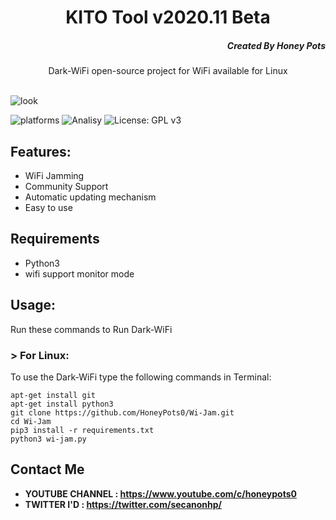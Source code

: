 <h1 align="center">KITO Tool v2020.11 Beta</h1>
<h5 align="right">Created By Honey Pots</h5>
<p align="center">Dark-WiFi open-source project for WiFi  available for  Linux </p><br>
<img src="https://repository-images.githubusercontent.com/312641662/d834b600-267e-11eb-9671-39b4d9fbe884" alt="look">

![platforms](https://img.shields.io/badge/Platforms-Linux-orange)
![Analisy](https://img.shields.io/badge/Version-2020.11Beta-success)
![License: GPL v3](https://img.shields.io/badge/License%202.0-Apache-blue.svg)
<br>

## Features:

- WiFi Jamming
- Community Support 
- Automatic updating mechanism
- Easy to use 

## Requirements
* Python3
* wifi support monitor mode

## Usage:

Run these commands to Run Dark-WiFi

### > For Linux:

To use the Dark-WiFi type the following commands in Terminal:
```
apt-get install git
apt-get install python3
git clone https://github.com/HoneyPots0/Wi-Jam.git
cd Wi-Jam
pip3 install -r requirements.txt
python3 wi-jam.py
```

## Contact Me
* <b>YOUTUBE CHANNEL : https://www.youtube.com/c/honeypots0 </b>
* <b>TWITTER I'D : https://twitter.com/secanonhp/ </b>
